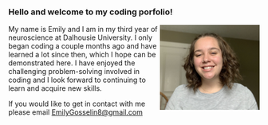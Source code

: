 ### Hello and welcome to my coding porfolio!

<img align="right" src="IMG_5250.jpeg" width="200"/>

My name is Emily and I am in my third year of neuroscience at Dalhousie University. I only began coding a couple months ago and have learned a lot since then, which I hope can be demonstrated here. I have enjoyed the challenging problem-solving involved in coding and I look forward to continuing to learn and acquire new skills.

If you would like to get in contact with me please email [EmilyGosselin8@gmail.com](mailto:emilygosselin8@gmail.com)
